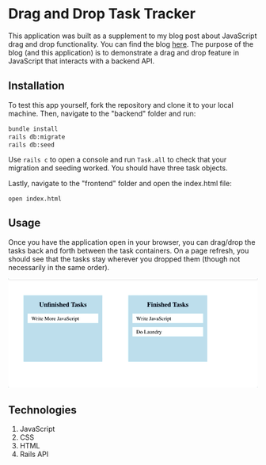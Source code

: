# Drag and Drop Task Tracker

This application was built as a supplement to my blog post about JavaScript drag and drop functionality. You can find the blog [here](https://medium.com/@mrwerner392/javascript-drag-and-drop-with-backend-interactivity-90f5ed68e576?source=friends_link&sk=28d9651bf54e87432f397fa18361dc32). The purpose of the blog (and this application) is to demonstrate a drag and drop feature in JavaScript that interacts with a backend API.

## Installation

To test this app yourself, fork the repository and clone it to your local machine. Then, navigate to the "backend" folder and run:

```
bundle install
rails db:migrate
rails db:seed
```

Use `rails c` to open a console and run `Task.all` to check that your migration and seeding worked. You should have three task objects.

Lastly, navigate to the "frontend" folder and open the index.html file:

```
open index.html
```

## Usage

Once you have the application open in your browser, you can drag/drop the tasks back and forth between the task containers. On a page refresh, you should see that the tasks stay wherever you dropped them (though not necessarily in the same order).

![GIF showing app functionality](frontend/sample-gif.gif)

## Technologies

1. JavaScript
2. CSS
3. HTML
4. Rails API
